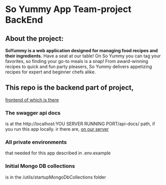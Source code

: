 # So Yummy App Team-project BackEnd

## About the project:

**SoYummy is a web application designed for managing food recipes and their ingredients.**
Have a seat at our table! On So Yummy you can tag your favorites, so finding your go-to meals is a snap! From award-winning recipes to quick and fun party pleasers, So Yummy delivers appetizing recipes for expert and beginner chefs alike.

## This repo is the backend part of project,
[frontend of which is there](https://github.com/jrudenko/project-team-4-react-node.js)

### The swagger api docs 
is at the ht<span>tp://<span>localhost:YOU SERVER RUNNING PORT/api-docs/ path, if you run this app locally.
ir there are, [on our server](https://yummy-rest-api.yurgo.fun/api-docs/)

### All private environments
that needed for this app described in .env.example

### Initial Mongo DB collections
is in the /utils/startupMongoDbСollections folder
